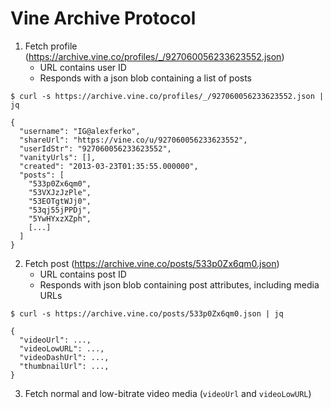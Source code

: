 # Vine Archive Protocol

1. Fetch profile (https://archive.vine.co/profiles/_/927060056233623552.json)
    - URL contains user ID
    - Responds with a json blob containing a list of posts

```
$ curl -s https://archive.vine.co/profiles/_/927060056233623552.json | jq

{
  "username": "IG@alexferko",
  "shareUrl": "https://vine.co/u/927060056233623552",
  "userIdStr": "927060056233623552",
  "vanityUrls": [],
  "created": "2013-03-23T01:35:55.000000",
  "posts": [
    "533p0Zx6qm0",
    "53VXJzJzPle",
    "53EOTgtWJj0",
    "53qj55jPPDj",
    "5YwHYxzXZph",
    [...]
  ]
}
```

2. Fetch post (https://archive.vine.co/posts/533p0Zx6qm0.json)
    - URL contains post ID
    - Responds with json blob containing post attributes, including media URLs

```
$ curl -s https://archive.vine.co/posts/533p0Zx6qm0.json | jq

{
  "videoUrl": ...,
  "videoLowURL": ...,
  "videoDashUrl": ...,
  "thumbnailUrl": ...,
}
```

3. Fetch normal and low-bitrate video media (`videoUrl` and `videoLowURL`)
